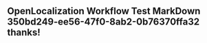 <properties
ms.topic="hero-topic"
ms.test1="hero-topic"
ms.test2="test"/>

## OpenLocalization Workflow Test MarkDown 350bd249-ee56-47f0-8ab2-0b76370ffa32 thanks!
